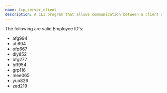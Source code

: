 ```yaml
---
name: tcp_server_client
description: A CLI program that allows communication between a client and server. It uses TCP and sockets.
---
```


The following are valid Employee ID's:

- afg994
- uti804
- ofp667
- diy852
- bfg277
- bff954
- grp116
- mee065
- yuo826
- zed219
